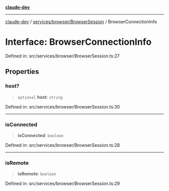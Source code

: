[**claude-dev**](../../../../README.md)

***

[claude-dev](../../../../README.md) / [services/browser/BrowserSession](../README.md) / BrowserConnectionInfo

# Interface: BrowserConnectionInfo

Defined in: src/services/browser/BrowserSession.ts:27

## Properties

### host?

> `optional` **host**: `string`

Defined in: src/services/browser/BrowserSession.ts:30

***

### isConnected

> **isConnected**: `boolean`

Defined in: src/services/browser/BrowserSession.ts:28

***

### isRemote

> **isRemote**: `boolean`

Defined in: src/services/browser/BrowserSession.ts:29
